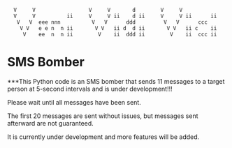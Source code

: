 

                          
<html>


        
      V     V                 V     V       d        V     V            
      V     V          ii     V     V ii    d ii     V     V ii      ii 
       V   V  eee nnn          V   V      ddd         V   V      ccc    
        V V   e e n  n ii       V V   ii d  d ii       V V   ii c    ii 
         V    ee  n  n ii        V    ii  ddd ii        V    ii  ccc ii 
                                                                  
                                                                  
                                                                          
                                                                          
    
</html>
                                        

<body>

<h1>SMS Bomber</h1>

<p>***This Python code is an SMS bomber that sends 11 messages to a target person at 5-second intervals and is under development!!!</p>
<p>Please wait until all messages have been sent.</p>
<p>The first 20 messages are sent without issues, but messages sent afterward are not guaranteed.</p>
<p>It is currently under development and more features will be added.</p>

</body

